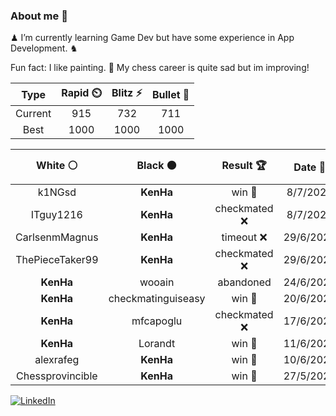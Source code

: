 ### About me 🍜

♟ I’m currently learning Game Dev but have some experience in App Development. ♞

Fun fact: I like painting. 🎨
My chess career is quite sad but im improving!
<!--START_SECTION:chessStats-->
<!-- Automatically generated with https://github.com/Balastrong/chess-stats-action -->

| Type | Rapid ⏲️ | Blitz ⚡ | Bullet 🔫 |
|:---:|:---:|:---:|:---:|
| Current | 915 | 732 | 711 |
| Best | 1000 | 1000 | 1000 |

| White ⚪ | Black ⚫ | Result 🏆 | Date 📅 | Position 🗺️ | Type 🕕 |
|:---:|:---:|:---:|:---:|:---:|:---:|
| k1NGsd | **KenHa** | win 🥇 | 8/7/2025 | <a href="http://www.ee.unb.ca/cgi-bin/tervo/fen.pl?select=r5k1/pp2n1pp/8/4p3/8/7P/P7/3q2RK b - - 1 26">Link</a> | Bullet |
| ITguy1216 | **KenHa** | checkmated ❌ | 8/7/2025 | <a href="http://www.ee.unb.ca/cgi-bin/tervo/fen.pl?select=2kr3r/pQ3b1p/5p2/3p1P2/8/6P1/P1PbqPBP/1R3RK1 b - - 0 21">Link</a> | Bullet |
| CarlsenmMagnus | **KenHa** | timeout ❌ | 29/6/2025 | <a href="http://www.ee.unb.ca/cgi-bin/tervo/fen.pl?select=6Q1/ppp5/3pN3/2n1p3/4N3/3P2k1/PPPKPR2/8 b - - 4 29">Link</a> | Bullet |
| ThePieceTaker99 | **KenHa** | checkmated ❌ | 29/6/2025 | <a href="http://www.ee.unb.ca/cgi-bin/tervo/fen.pl?select=5k2/5Q2/4B3/8/8/4K3/8/8 b - - 14 52">Link</a> | Blitz |
| **KenHa** | wooain | abandoned  | 24/6/2025 | <a href="http://www.ee.unb.ca/cgi-bin/tervo/fen.pl?select=r3k1nr/1p3pp1/2b5/2b1P3/2p4p/5K1P/P2N1PP1/q6R w k - 0 23">Link</a> | Blitz |
| **KenHa** | checkmatinguiseasy | win 🥇 | 20/6/2025 | <a href="http://www.ee.unb.ca/cgi-bin/tervo/fen.pl?select=1nbqkbQ1/2ppppp1/r7/1p1PP3/2P5/pP1BBN2/P2N1PPP/R4RK1 w - - 1 20">Link</a> | Bullet |
| **KenHa** | mfcapoglu | checkmated ❌ | 17/6/2025 | <a href="http://www.ee.unb.ca/cgi-bin/tervo/fen.pl?select=8/6b1/7p/5pqK/8/1k5P/8/8 w - - 2 50">Link</a> | Blitz |
| **KenHa** | Lorandt | win 🥇 | 11/6/2025 | <a href="http://www.ee.unb.ca/cgi-bin/tervo/fen.pl?select=7k/p5p1/7p/8/7P/Q5P1/6PK/8 b - - 0 32">Link</a> | Blitz |
| alexrafeg | **KenHa** | win 🥇 | 10/6/2025 | <a href="http://www.ee.unb.ca/cgi-bin/tervo/fen.pl?select=K7/1qk5/8/8/8/8/8/8 w - - 22 83">Link</a> | Bullet |
| Chessprovincible | **KenHa** | win 🥇 | 27/5/2025 | <a href="http://www.ee.unb.ca/cgi-bin/tervo/fen.pl?select=r5k1/ppp3pp/3ppr2/8/4P3/8/P1PQK1PP/7q w - - 0 19">Link</a> | Blitz |

<!--END_SECTION:chessStats-->

<a href="https://www.linkedin.com/in/guillermo-bosca/" target="_blank"><img src="https://img.shields.io/badge/LinkedIn-%230077B5.svg?&style=flat-square&logo=linkedin&logoColor=white" alt="LinkedIn"></a>


<!--
**kenhacodes/kenhacodes** is a ✨ _special_ ✨ repository because its `README.md` (this file) appears on your GitHub profile.

Here are some ideas to get you started:

- 🔭 I’m currently working on ...
- 🌱 I’m currently learning App Development, Data Analytics and ML.
- 👯 I’m looking to collaborate on ...
- 🤔 I’m looking for help with ...
- 💬 Ask me about ...
- 📫 How to reach me: ...
- 😄 Pronouns: ...
- ⚡ Fun fact: ...
-->
